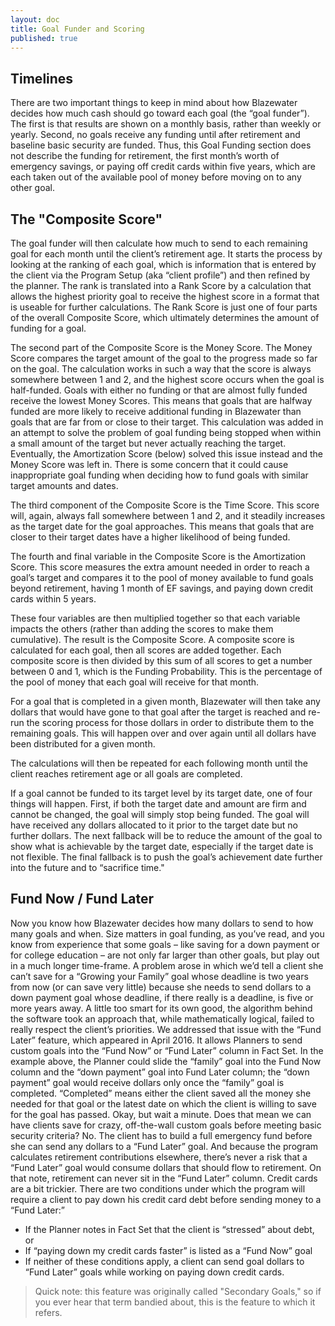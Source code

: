 ```yaml
---
layout: doc
title: Goal Funder and Scoring
published: true
---
```


## Timelines

There are two important things to keep in mind about how Blazewater decides how much cash should go toward each goal (the “goal funder”). The first is that results are shown on a monthly basis, rather than weekly or yearly. Second, no goals receive any funding until after retirement and baseline basic security are funded. Thus, this Goal Funding section does not describe the funding for retirement, the first month’s worth of emergency savings, or paying off credit cards within five years, which are each taken out of the available pool of money before moving on to any other goal.
## The "Composite Score"
 
The goal funder will then calculate how much to send to each remaining goal for each month until the client’s retirement age. It starts the process by looking at the ranking of each goal, which is information that is entered by the client via the Program Setup (aka “client profile”) and then refined by the planner. The rank is translated into a Rank Score by a calculation that allows the highest priority goal to receive the highest score in a format that is useable for further calculations. The Rank Score is just one of four parts of the overall Composite Score, which ultimately determines the amount of funding for a goal.
 
The second part of the Composite Score is the Money Score. The Money Score compares the target amount of the goal to the progress made so far on the goal. The calculation works in such a way that the score is always somewhere between 1 and 2, and the highest score occurs when the goal is half-funded. Goals with either no funding or that are almost fully funded receive the lowest Money Scores. This means that goals that are halfway funded are more likely to receive additional funding in Blazewater than goals that are far from or close to their target. This calculation was added in an attempt to solve the problem of goal funding being stopped when within a small amount of the target but never actually reaching the target. Eventually, the Amortization Score (below) solved this issue instead and the Money Score was left in. There is some concern that it could cause inappropriate goal funding when deciding how to fund goals with similar target amounts and dates.
 
The third component of the Composite Score is the Time Score. This score will, again, always fall somewhere between 1 and 2, and it steadily increases as the target date for the goal approaches. This means that goals that are closer to their target dates have a higher likelihood of being funded.
 
The fourth and final variable in the Composite Score is the Amortization Score. This score measures the extra amount needed in order to reach a goal’s target and compares it to the pool of money available to fund goals beyond retirement, having 1 month of EF savings, and paying down credit cards within 5 years.
 
These four variables are then multiplied together so that each variable impacts the others (rather than adding the scores to make them cumulative). The result is the Composite Score. A composite score is calculated for each goal, then all scores are added together. Each composite score is then divided by this sum of all scores to get a number between 0 and 1, which is the Funding Probability. This is the percentage of the pool of money that each goal will receive for that month.
 
For a goal that is completed in a given month, Blazewater will then take any dollars that would have gone to that goal after the target is reached and re-run the scoring process for those dollars in order to distribute them to the remaining goals.  This will happen over and over again until all dollars have been distributed for a given month.
 
The calculations will then be repeated for each following month until the client reaches retirement age or all goals are completed.
 
If a goal cannot be funded to its target level by its target date, one of four things will happen. First, if both the target date and amount are firm and cannot be changed, the goal will simply stop being funded. The goal will have received any dollars allocated to it prior to the target date but no further dollars. The next fallback will be to reduce the amount of the goal to show what is achievable by the target date, especially if the target date is not flexible. The final fallback is to push the goal’s achievement date further into the future and to “sacrifice time."
 
## Fund Now / Fund Later

Now you know how Blazewater decides how many dollars to send to how many goals and when. Size matters in goal funding, as you’ve read, and you know from experience that some goals – like saving for a down payment or for college education – are not only far larger than other goals, but play out in a much longer time-frame.
A problem arose in which we’d tell a client she can’t save for a “Growing your Family” goal whose deadline is two years from now (or can save very little) because she needs to send dollars to a down payment goal whose deadline, if there really is a deadline, is five or more years away.  A little too smart for its own good, the algorithm behind the software took an approach that, while mathematically logical, failed to really respect the client’s priorities.
We addressed that issue with the “Fund Later” feature, which appeared in April 2016. It allows Planners to send custom goals into the “Fund Now” or “Fund Later” column in Fact Set.
In the example above, the Planner could slide the “family” goal into the Fund Now column and the “down payment” goal into Fund Later column; the “down payment” goal would receive dollars only once the “family” goal is completed. “Completed” means either the client saved all the money she needed for that goal or the latest date on which the client is willing to save for the goal has passed.
Okay, but wait a minute. Does that mean we can have clients save for crazy, off-the-wall custom goals before meeting basic security criteria?
No.
The client has to build a full emergency fund before she can send any dollars to a “Fund Later” goal. And because the program calculates retirement contributions elsewhere, there’s never a risk that a “Fund Later” goal would consume dollars that should flow to retirement. On that note, retirement can never sit in the “Fund Later” column.
Credit cards are a bit trickier. There are two conditions under which the program will require a client to pay down his credit card debt before sending money to a “Fund Later:”
- If the Planner notes in Fact Set that the client is “stressed” about debt, or
- If “paying down my credit cards faster” is listed as a “Fund Now” goal
- If neither of these conditions apply, a client can send goal dollars to “Fund Later” goals while working on paying down credit cards.

>Quick note: this feature was originally called "Secondary Goals," so if you ever hear that term bandied about, this is the feature to which it refers.